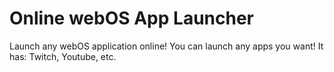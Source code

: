 # Online webOS App Launcher
Launch any webOS application online!
You can launch any apps you want!
It has: Twitch, Youtube, etc.
